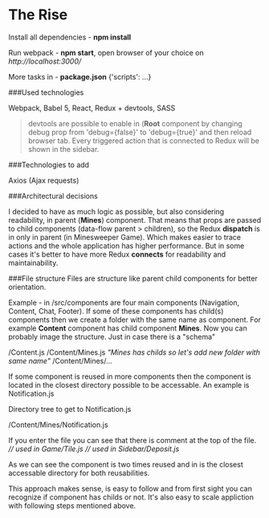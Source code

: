 # The Rise

Install all dependencies - **npm install**

Run webpack - **npm start**, open browser of your choice on *http://localhost:3000/*

More tasks in - **package.json** {'scripts': ...}

###Used technologies

Webpack, Babel 5, React, Redux + devtools, SASS

>devtools are possible to enable in (**Root** component by changing debug prop from 'debug={false}' to 'debug={true}' and then reload browser tab. Every triggered action that is connected to Redux will be shown in the sidebar.

###Technologies to add

Axios (Ajax requests)

###Architectural decisions

I decided to have as much logic as possible, but also considering readability, in parent (**Mines**) component. That means that props are passed to child components (data-flow parent > children), so the Redux **dispatch** is in only in parent (in Minesweeper Game). Which makes easier to trace actions and the whole application has higher performance. But in some cases it's better to have more Redux **connects** for readability and maintainability.

###File structure
Files are structure like parent child components for better orientation.

Example - in /src/components are four main components (Navigation, Content, Chat, Footer). If some of these components has child(s) components then we create a folder with the same name as component. For example **Content** component has child component **Mines**. Now you can probably image the structure. Just in case there is a "schema"

/Content.js
/Content/Mines.js *"Mines has childs so let's add new folder with same name"*
/Content/Mines/...

If some component is reused in more components then the component is located in the closest directory possible to be accessable. An example is Notification.js

Directory tree to get to Notification.js

/Content/Mines/Notification.js

If you enter the file you can see that there is comment at the top of the file. 
*// used in Game/Tile.js*
*// used in Sidebar/Deposit.js*

As we can see the component is two times reused and in is the closest accessable directory for both reusabilities.

This approach makes sense, is easy to follow and from first sight you can recognize if component has childs or not. It's also easy to scale appliction with following steps mentioned above.

